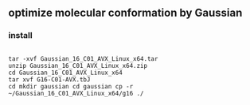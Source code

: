 
## optimize molecular conformation by Gaussian

### install
```

tar -xvf Gaussian_16_C01_AVX_Linux_x64.tar 
unzip Gaussian_16_C01_AVX_Linux_x64.zip
cd Gaussian_16_C01_AVX_Linux_x64
tar xvf G16-C01-AVX.tbJ
cd mkdir gaussian cd gaussian cp -r ~/Gaussian_16_C01_AVX_Linux_x64/g16 ./


```

